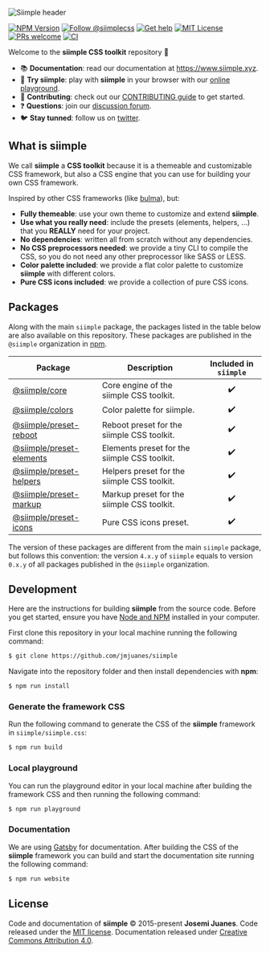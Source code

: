 ![Siimple header](./header.svg)

[![NPM Version](https://badgen.net/npm/v/siimple)](https://npmjs.com/package/siimple)
[![Follow @siimplecss](https://badgen.net/badge/Twitter/siimplecss/blue)](https://twitter.com/siimplecss)
[![Get help](https://badgen.net/badge/Discussions/Join%20us/cyan)](https://github.com/jmjuanes/siimple/discussions)
[![MIT License](https://badgen.net/github/license/jmjuanes/siimple)](https://github.com/jmjuanes/siimple)
[![PRs welcome](https://badgen.net/badge/PR/Welcome/green)](https://github.com/jmjuanes/siimple)
[![CI](https://github.com/jmjuanes/siimple/actions/workflows/ci.yml/badge.svg)](https://github.com/jmjuanes/siimple/actions/workflows/ci.yml)

Welcome to the **siimple CSS toolkit** repository :tada: 

- :books: **Documentation**: read our documentation at https://www.siimple.xyz.
- :pencil: **Try siimple**: play with **siimple** in your browser with our [online playground](https://playground.siimple.xyz).
- :pray: **Contributing**: check out our [CONTRIBUTING guide](/CONTRIBUTING.md) to get started.
- :question: **Questions**: join our [discussion forum](https://github.com/jmjuanes/siimple/discussions).
- :bird: **Stay tunned**: follow us on [twitter](https://twitter.com/siimplecss).


## What is siimple

We call **siimple** a **CSS toolkit** because it is a themeable and customizable CSS framework, but also a CSS engine that you can use for building your own CSS framework.

Inspired by other CSS frameworks (like [bulma](https://bulma.io)), but:

- **Fully themeable**: use your own theme to customize and extend **siimple**. 
- **Use what you really need**: include the presets (elements, helpers, ...) that you **REALLY** need for your project.
- **No dependencies**: written all from scratch without any dependencies.
- **No CSS preprocessors needed**: we provide a tiny CLI to compile the CSS, so you do not need any other preprocessor like SASS or LESS.
- **Color palette included**: we provide a flat color palette to customize **siimple** with different colors.
- **Pure CSS icons included**: we provide a collection of pure CSS icons.


## Packages

Along with the main `siimple` package, the packages listed in the table below are also available on this repository. These packages are published in the `@siimple` organization in [npm](https://npmjs.com).

| Package | Description | Included in `siimple` |
|---------|-------------|:---------------------:|
| [@siimple/core](https://github.com/jmjuanes/siimple/tree/main/packages/core/) | Core engine of the siimple CSS toolkit. | :heavy_check_mark: |
| [@siimple/colors](https://github.com/jmjuanes/siimple/tree/main/packages/colors/) | Color palette for siimple. | :heavy_check_mark: |
| [@siimple/preset-reboot](https://github.com/jmjuanes/siimple/tree/main/packages/preset-reboot/) | Reboot preset for the siimple CSS toolkit. | :heavy_check_mark: |
| [@siimple/preset-elements](https://github.com/jmjuanes/siimple/tree/main/packages/preset-elements/) | Elements preset for the siimple CSS toolkit. | :heavy_check_mark: |
| [@siimple/preset-helpers](https://github.com/jmjuanes/siimple/tree/main/packages/preset-helpers/) | Helpers preset for the siimple CSS toolkit. | :heavy_check_mark: |
| [@siimple/preset-markup](https://github.com/jmjuanes/siimple/tree/main/packages/preset-markup) | Markup preset for the siimple CSS toolkit. | :heavy_check_mark: |
| [@siimple/preset-icons](https://github.com/jmjuanes/siimple/tree/main/packages/preset-icons/) | Pure CSS icons preset. | :heavy_check_mark: |

The version of these packages are different from the main `siimple` package, but follows this convention: the version `4.x.y` of `siimple` equals to version `0.x.y` of all packages published in the `@siimple` organization.


## Development

Here are the instructions for building **siimple** from the source code. Before you get started, ensure you have [Node and NPM](https://nodejs.org/en/download/) installed in your computer.

First clone this repository in your local machine running the following command:

```bash
$ git clone https://github.com/jmjuanes/siimple
```

Navigate into the repository folder and then install dependencies with **npm**:

```bash
$ npm run install
```

### Generate the framework CSS

Run the following command to generate the CSS of the **siimple** framework in `siimple/siimple.css`:

```bash
$ npm run build
```

### Local playground

You can run the playground editor in your local machine after building the framework CSS and then running the following command: 

```bash
$ npm run playground
```

### Documentation

We are using [Gatsby](https://www.gatsbyjs.com/) for documentation. After building the CSS of the **siimple** framework you can build and start the documentation site running the following command:

```bash
$ npm run website
```


## License

Code and documentation of **siimple** &copy; 2015-present **Josemi Juanes**. Code released under the [MIT license](./LICENSE). Documentation released under [Creative Commons Attribution 4.0](https://creativecommons.org/licenses/by/4.0/).
